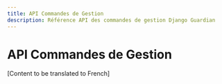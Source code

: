 ```yaml
---
title: API Commandes de Gestion
description: Référence API des commandes de gestion Django Guardian
---
```


# API Commandes de Gestion

[Content to be translated to French]

<!-- This page content will be translated from the main English api/management.md -->
